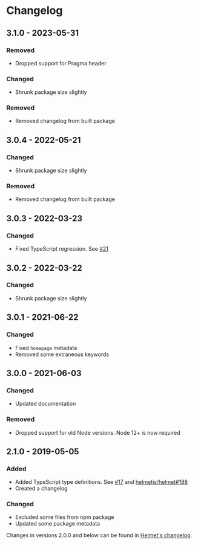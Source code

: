 # Changelog

## 3.1.0 - 2023-05-31

### Removed

- Dropped support for Pragma header

### Changed

- Shrunk package size slightly

### Removed

- Removed changelog from built package

## 3.0.4 - 2022-05-21

### Changed

- Shrunk package size slightly

### Removed

- Removed changelog from built package

## 3.0.3 - 2022-03-23

### Changed

- Fixed TypeScript regression. See [#21](https://github.com/helmetjs/nocache/issues/21)

## 3.0.2 - 2022-03-22

### Changed

- Shrunk package size slightly

## 3.0.1 - 2021-06-22

### Changed

- Fixed `homepage` metadata
- Removed some extraneous keywords

## 3.0.0 - 2021-06-03

### Changed

- Updated documentation

### Removed

- Dropped support for old Node versions. Node 12+ is now required

## 2.1.0 - 2019-05-05

### Added

- Added TypeScript type definitions. See [#17](https://github.com/helmetjs/nocache/issues/17) and [helmetjs/helmet#188](https://github.com/helmetjs/helmet/issues/188)
- Created a changelog

### Changed

- Excluded some files from npm package
- Updated some package metadata

Changes in versions 2.0.0 and below can be found in [Helmet's changelog](https://github.com/helmetjs/helmet/blob/master/CHANGELOG.md).
